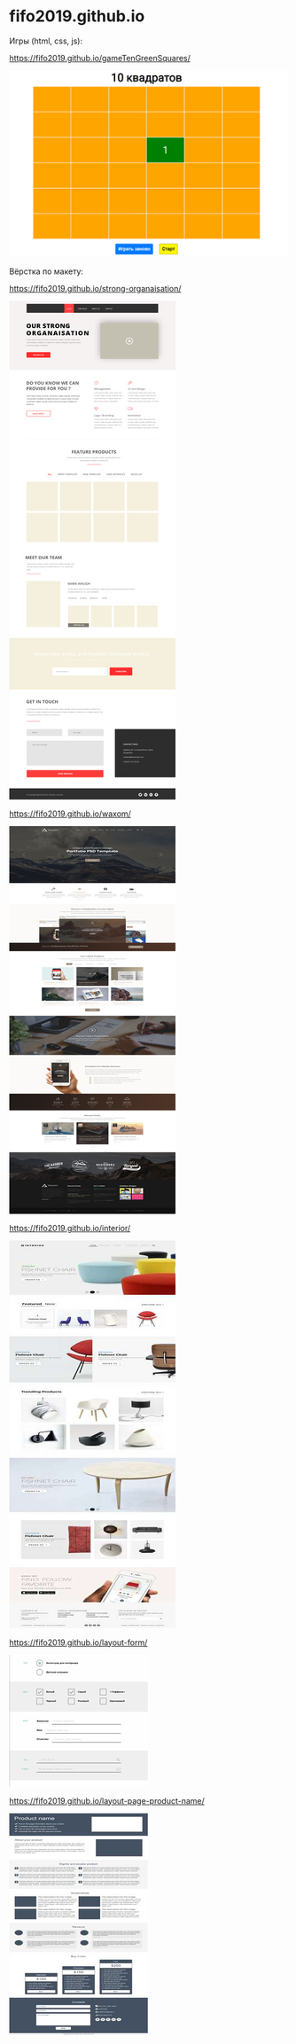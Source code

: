 # fifo2019.github.io

Игры (html, css, js):

https://fifo2019.github.io/gameTenGreenSquares/

![Image alt](https://github.com/fifo2019/fifo2019.github.io/blob/master/images/gameTenGreenSquares.jpg)

Вёрстка по макету:

https://fifo2019.github.io/strong-organaisation/

![Image alt](https://github.com/fifo2019/fifo2019.github.io/blob/master/images/strong-organaisation.jpg)

https://fifo2019.github.io/waxom/

![Image alt](https://github.com/fifo2019/fifo2019.github.io/blob/master/images/waxom.jpg)

https://fifo2019.github.io/interior/

![Image alt](https://github.com/fifo2019/fifo2019.github.io/blob/master/images/interior.jpg)

https://fifo2019.github.io/layout-form/

![Image alt](https://github.com/fifo2019/fifo2019.github.io/blob/master/images/layout-form.jpg)

https://fifo2019.github.io/layout-page-product-name/

![Image alt](https://github.com/fifo2019/fifo2019.github.io/blob/master/images/product-name.jpg)
